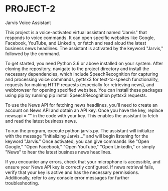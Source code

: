 # PROJECT-2
 Jarvis Voice Assistant

This project is a voice-activated virtual assistant named "Jarvis" that responds to voice commands. It can open specific websites like Google, Facebook, YouTube, and LinkedIn, or fetch and read aloud the latest business news headlines. The assistant is activated by the keyword "Jarvis," followed by the command.

To get started, you need Python 3.6 or above installed on your system. After cloning the repository, navigate to the project directory and install the necessary dependencies, which include SpeechRecognition for capturing and processing voice commands, pyttsx3 for text-to-speech functionality, requests for making HTTP requests (especially for retrieving news), and webbrowser for opening specified websites. You can install these packages using pip by running pip install SpeechRecognition pyttsx3 requests.

To use the News API for fetching news headlines, you’ll need to create an account on News API and obtain an API key. Once you have the key, replace newsapi = "" in the code with your key. This enables the assistant to fetch and read the latest business news.

To run the program, execute python jarvis.py. The assistant will initialize with the message "Initializing Jarvis..." and will begin listening for the keyword "Jarvis." Once activated, you can give commands like "Open Google," "Open Facebook," "Open YouTube," "Open LinkedIn," or simply "News" to hear the latest business news headlines.

If you encounter any errors, check that your microphone is accessible, and ensure your News API key is correctly configured. If news retrieval fails, verify that your key is active and has the necessary permissions. Additionally, refer to any console error messages for further troubleshooting.
